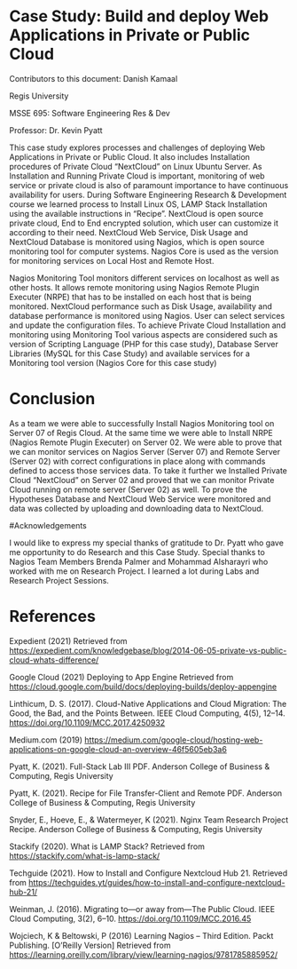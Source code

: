 
# Case Study: Build and deploy Web Applications in Private or Public Cloud

Contributors to this document: Danish Kamaal

Regis University

MSSE 695: Software Engineering Res & Dev

Professor: Dr. Kevin Pyatt

This case study explores processes and challenges of deploying Web Applications in Private or Public Cloud. It also includes Installation procedures of Private Cloud “NextCloud” on Linux Ubuntu Server. As Installation and Running Private Cloud is important, monitoring of web service or private cloud is also of paramount importance to have continuous availability for users. During Software Engineering Research & Development course we learned process to Install Linux OS, LAMP Stack Installation using the available instructions in “Recipe”.  NextCloud is open source private cloud, End to End encrypted solution, which user can customize it according to their need. NextCloud Web Service, Disk Usage and NextCloud Database is monitored using Nagios, which is open source monitoring tool for computer systems. Nagios Core is used as the version for monitoring services on Local Host and Remote Host.

Nagios Monitoring Tool monitors different services on localhost as well as other hosts. It allows remote monitoring using Nagios Remote Plugin Executer (NRPE) that has to be installed on each host that is being monitored. NextCloud performance such as Disk Usage, availability and database performance is monitored using Nagios. User can select services and update the configuration files. To achieve Private Cloud Installation and monitoring using Monitoring Tool various aspects are considered such as version of Scripting Language (PHP for this case study), Database Server Libraries (MySQL for this Case Study) and available services for a Monitoring tool version (Nagios Core for this case study)


# Conclusion

As a team we were able to successfully Install Nagios Monitoring tool on Server 07 of Regis Cloud. At the same time we were able to Install NRPE (Nagios Remote Plugin Executer) on Server 02. We were able to prove that we can monitor services on Nagios Server (Server 07) and Remote Server (Server 02) with correct configurations in place along with commands defined to access those services data. To take it further we Installed Private Cloud “NextCloud” on Server 02 and proved that we can monitor Private Cloud running on remote server (Server 02) as well. To prove the Hypotheses Database and NextCloud Web Service were monitored and data was collected by uploading and downloading data to NextCloud.

#Acknowledgements

I would like to express my special thanks of gratitude to Dr. Pyatt who gave me opportunity to do Research and this Case Study. Special thanks to Nagios Team Members Brenda Palmer and Mohammad Alsharayri who worked with me on Research Project. I learned a lot during Labs and Research Project Sessions.

# References

Expedient (2021) Retrieved from https://expedient.com/knowledgebase/blog/2014-06-05-private-vs-public-cloud-whats-difference/

Google Cloud (2021) Deploying to App Engine Retrieved from https://cloud.google.com/build/docs/deploying-builds/deploy-appengine

Linthicum, D. S. (2017). Cloud-Native Applications and Cloud Migration: The Good, the Bad, and the Points Between. IEEE Cloud Computing, 4(5), 12–14. https://doi.org/10.1109/MCC.2017.4250932

Medium.com (2019) https://medium.com/google-cloud/hosting-web-applications-on-google-cloud-an-overview-46f5605eb3a6

Pyatt, K. (2021). Full-Stack Lab III PDF. Anderson College of Business & Computing, Regis University

Pyatt, K. (2021). Recipe for File Transfer-Client and Remote PDF. Anderson College of Business & Computing, Regis University

Snyder, E., Hoeve, E., & Watermeyer, K (2021). Nginx Team Research Project Recipe. Anderson College of Business & Computing, Regis University

Stackify (2020). What is LAMP Stack? Retrieved from https://stackify.com/what-is-lamp-stack/

Techguide (2021). How to Install and Configure Nextcloud Hub 21. Retrieved from https://techguides.yt/guides/how-to-install-and-configure-nextcloud-hub-21/

Weinman, J. (2016). Migrating to—or away from—The Public Cloud. IEEE Cloud Computing, 3(2), 6–10. https://doi.org/10.1109/MCC.2016.45

Wojciech, K & Beltowski, P (2016) Learning Nagios – Third Edition. Packt Publishing. [O’Reilly Version] Retrieved from https://learning.oreilly.com/library/view/learning-nagios/9781785885952/


